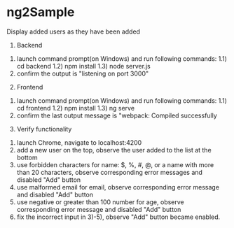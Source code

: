 # ng2Sample
Display added users as they have been added

1. Backend
1) launch command prompt(on Windows) and run following commands:
1.1) cd backend
1.2) npm install
1.3) node server.js
5) confirm the output is "listening on port 3000"

2. Frontend
1) launch command prompt(on Windows) and run following commands:
1.1) cd frontend
1.2) npm install
1.3) ng serve
2) confirm the last output message is "webpack: Compiled successfully

3. Verify functionality
1) launch Chrome, navigate to localhost:4200
2) add a new user on the top, observe the user added to the list at the bottom
3) use forbidden characters for name: $, %, #, @, or a name with more than 20 characters, observe corresponding error messages and disabled "Add" button
4) use malformed email for email, observe corresponding error message and disabled "Add" button
5) use negative or greater than 100 number for age, observe corresponding error message and disabled "Add" button
6) fix the incorrect input in 3)-5), observe "Add" button became enabled.
